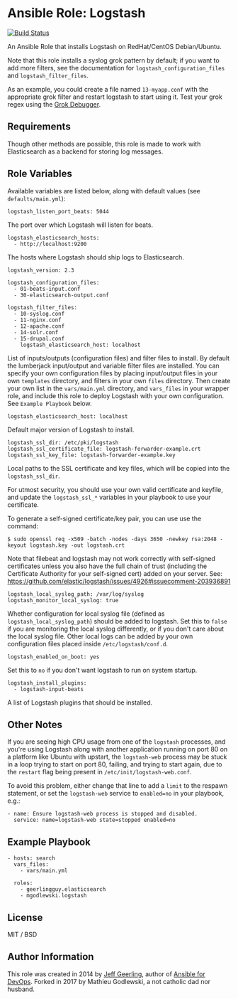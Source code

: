 # Ansible Role: Logstash

[![Build Status](https://travis-ci.org/mgodlewski/ansible-role-logstash.svg?branch=master)](https://travis-ci.org/mgodlewski/ansible-role-logstash)

An Ansible Role that installs Logstash on RedHat/CentOS Debian/Ubuntu.

Note that this role installs a syslog grok pattern by default; if you want to
add more filters, see the documentation for `logstash_configuration_files` and
`logstash_filter_files`.

As an example, you could create a file named `13-myapp.conf` with the
appropriate grok filter and restart logstash to start using it. Test your grok
regex using the [Grok Debugger](http://grokdebug.herokuapp.com/).

## Requirements

Though other methods are possible, this role is made to work with Elasticsearch
as a backend for storing log messages.

## Role Variables

Available variables are listed below, along with default values (see
`defaults/main.yml`):

    logstash_listen_port_beats: 5044

The port over which Logstash will listen for beats.

    logstash_elasticsearch_hosts:
      - http://localhost:9200

The hosts where Logstash should ship logs to Elasticsearch.

    logstash_version: 2.3

    logstash_configuration_files:
      - 01-beats-input.conf
      - 30-elasticsearch-output.conf

    logstash_filter_files:
      - 10-syslog.conf
      - 11-nginx.conf
      - 12-apache.conf
      - 14-solr.conf
      - 15-drupal.conf
        logstash_elasticsearch_host: localhost

List of inputs/outputs (configuration files) and filter files to install. By
default the lumberjack input/output and variable filter files are installed.
You can specify your own configuration files by placing input/output files in
your own `templates` directory, and filters in your own `files` directory. Then
create your own list in the `vars/main.yml` directory, and `vars_files` in
your wrapper role, and include this role to deploy Logstash with your own
configuration. See `Example Playbook` below.

    logstash_elasticsearch_host: localhost

Default major version of Logstash to install.

    logstash_ssl_dir: /etc/pki/logstash
    logstash_ssl_certificate_file: logstash-forwarder-example.crt
    logstash_ssl_key_file: logstash-forwarder-example.key

Local paths to the SSL certificate and key files, which will be copied into the `logstash_ssl_dir`.

For utmost security, you should use your own valid certificate and keyfile, and update the `logstash_ssl_*` variables in your playbook to use your certificate.

To generate a self-signed certificate/key pair, you can use use the command:

    $ sudo openssl req -x509 -batch -nodes -days 3650 -newkey rsa:2048 -keyout logstash.key -out logstash.crt

Note that filebeat and logstash may not work correctly with self-signed certificates unless you also have the full chain of trust (including the Certificate Authority for your self-signed cert) added on your server. See: https://github.com/elastic/logstash/issues/4926#issuecomment-203936891

    logstash_local_syslog_path: /var/log/syslog
    logstash_monitor_local_syslog: true

Whether configuration for local syslog file (defined as
`logstash_local_syslog_path`) should be added to logstash. Set this to `false`
if you are monitoring the local syslog differently, or if you don't care about
the local syslog file. Other local logs can be added by your own configuration
files placed inside `/etc/logstash/conf.d`.

    logstash_enabled_on_boot: yes

Set this to `no` if you don't want logstash to run on system startup.

    logstash_install_plugins:
      - logstash-input-beats

A list of Logstash plugins that should be installed.

## Other Notes

If you are seeing high CPU usage from one of the `logstash` processes, and
you're using Logstash along with another application running on port 80 on a
platform like Ubuntu with upstart, the `logstash-web` process may be stuck in a
loop trying to start on port 80, failing, and trying to start again, due to the
`restart` flag being present in `/etc/init/logstash-web.conf`.

To avoid this problem, either change that line to add a `limit` to the respawn
statement, or set the `logstash-web` service to `enabled=no` in your playbook,
e.g.:

    - name: Ensure logstash-web process is stopped and disabled.
      service: name=logstash-web state=stopped enabled=no

## Example Playbook

    - hosts: search
      vars_files:
        - vars/main.yml

      roles:
        - geerlingguy.elasticsearch
        - mgodlewski.logstash

## License

MIT / BSD

## Author Information

This role was created in 2014 by [Jeff Geerling](https://www.jeffgeerling.com/), author of [Ansible for DevOps](https://www.ansiblefordevops.com/).
Forked in 2017 by Mathieu Godlewski, a not catholic dad nor husband.

